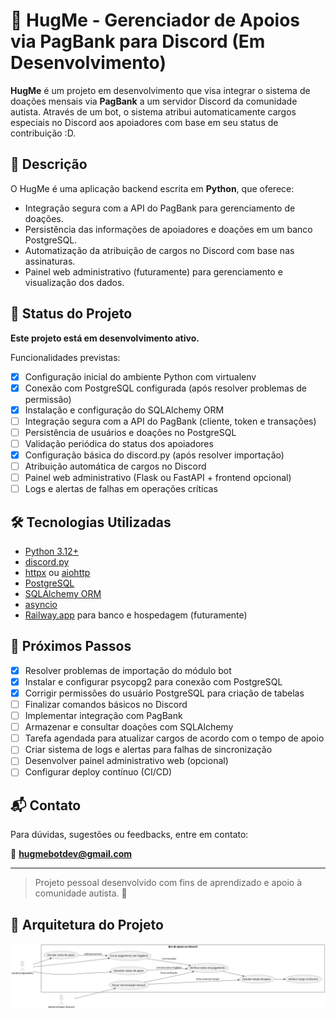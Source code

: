 # 🤗 HugMe - Gerenciador de Apoios via PagBank para Discord (Em Desenvolvimento)

**HugMe** é um projeto em desenvolvimento que visa integrar o sistema de doações mensais via **PagBank** a um servidor Discord da comunidade autista. Através de um bot, o sistema atribui automaticamente cargos especiais no Discord aos apoiadores com base em seu status de contribuição \:D.

## 📌 Descrição

O HugMe é uma aplicação backend escrita em **Python**, que oferece:

* Integração segura com a API do PagBank para gerenciamento de doações.
* Persistência das informações de apoiadores e doações em um banco PostgreSQL.
* Automatização da atribuição de cargos no Discord com base nas assinaturas.
* Painel web administrativo (futuramente) para gerenciamento e visualização dos dados.

## 🚧 Status do Projeto

**Este projeto está em desenvolvimento ativo.**

Funcionalidades previstas:

* [X] Configuração inicial do ambiente Python com virtualenv
* [X] Conexão com PostgreSQL configurada (após resolver problemas de permissão)
* [X] Instalação e configuração do SQLAlchemy ORM
* [ ] Integração segura com a API do PagBank (cliente, token e transações)
* [ ] Persistência de usuários e doações no PostgreSQL
* [ ] Validação periódica do status dos apoiadores
* [X] Configuração básica do discord.py (após resolver importação)
* [ ] Atribuição automática de cargos no Discord
* [ ] Painel web administrativo (Flask ou FastAPI + frontend opcional)
* [ ] Logs e alertas de falhas em operações críticas

## 🛠 Tecnologias Utilizadas

* [Python 3.12+](https://www.python.org/)
* [discord.py](https://github.com/Rapptz/discord.py)
* [httpx](https://www.python-httpx.org/) ou [aiohttp](https://docs.aiohttp.org/)
* [PostgreSQL](https://www.postgresql.org/)
* [SQLAlchemy ORM](https://www.sqlalchemy.org/)
* [asyncio](https://docs.python.org/3/library/asyncio.html)
* [Railway.app](https://railway.app/) para banco e hospedagem (futuramente)

## 🧭 Próximos Passos

* [X] Resolver problemas de importação do módulo bot
* [X] Instalar e configurar psycopg2 para conexão com PostgreSQL
* [X] Corrigir permissões do usuário PostgreSQL para criação de tabelas
* [ ] Finalizar comandos básicos no Discord
* [ ] Implementar integração com PagBank
* [ ] Armazenar e consultar doações com SQLAlchemy
* [ ] Tarefa agendada para atualizar cargos de acordo com o tempo de apoio
* [ ] Criar sistema de logs e alertas para falhas de sincronização
* [ ] Desenvolver painel administrativo web (opcional)
* [ ] Configurar deploy contínuo (CI/CD)

## 📬 Contato

Para dúvidas, sugestões ou feedbacks, entre em contato:

📧 **[hugmebotdev@gmail.com](mailto:hugmebotdev@gmail.com)**

---

> Projeto pessoal desenvolvido com fins de aprendizado e apoio à comunidade autista. 💙

## 🧱 Arquitetura do Projeto

![Diagrama de arquitetura](docs/casodeuso.png)
